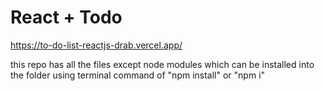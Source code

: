 # React + Todo

https://to-do-list-reactjs-drab.vercel.app/

this repo has all the files except node modules which can be installed into the folder using terminal command of "npm install" or "npm i"
